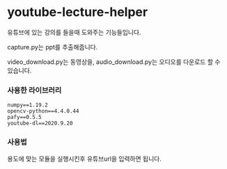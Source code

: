 # youtube-lecture-helper

유튜브에 있는 강의를 들을때 도와주는 기능들입니다.

capture.py는 ppt를 추출해줍니다.

video_download.py는 동영상을, audio_download.py는 오디오를 다운로드 할 수 있습니다.



### 사용한 라이브러리

```
numpy==1.19.2
opencv-python==4.4.0.44
pafy==0.5.5
youtube-dl==2020.9.20
```



### 사용법

용도에 맞는 모듈을 실행시킨후 유튜브url을 입력하면 됩니다.



